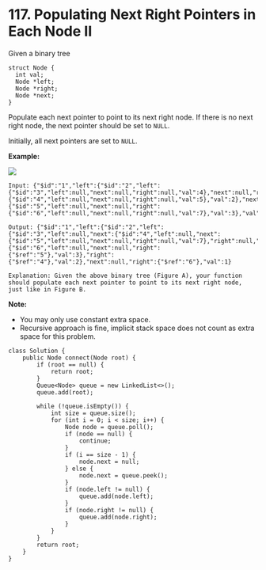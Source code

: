 # 117. Populating Next Right Pointers in Each Node II

Given a binary tree

```text
struct Node {
  int val;
  Node *left;
  Node *right;
  Node *next;
}
```

Populate each next pointer to point to its next right node. If there is no next right node, the next pointer should be set to `NULL`.

Initially, all next pointers are set to `NULL`.

**Example:**

![](https://assets.leetcode.com/uploads/2019/02/15/117_sample.png)

```text
Input: {"$id":"1","left":{"$id":"2","left":{"$id":"3","left":null,"next":null,"right":null,"val":4},"next":null,"right":{"$id":"4","left":null,"next":null,"right":null,"val":5},"val":2},"next":null,"right":{"$id":"5","left":null,"next":null,"right":{"$id":"6","left":null,"next":null,"right":null,"val":7},"val":3},"val":1}

Output: {"$id":"1","left":{"$id":"2","left":{"$id":"3","left":null,"next":{"$id":"4","left":null,"next":{"$id":"5","left":null,"next":null,"right":null,"val":7},"right":null,"val":5},"right":null,"val":4},"next":{"$id":"6","left":null,"next":null,"right":{"$ref":"5"},"val":3},"right":{"$ref":"4"},"val":2},"next":null,"right":{"$ref":"6"},"val":1}

Explanation: Given the above binary tree (Figure A), your function should populate each next pointer to point to its next right node, just like in Figure B.
```

**Note:**

* You may only use constant extra space.
* Recursive approach is fine, implicit stack space does not count as extra space for this problem.

```text
class Solution {
    public Node connect(Node root) {
        if (root == null) {
            return root;
        }
        Queue<Node> queue = new LinkedList<>();
        queue.add(root);
        
        while (!queue.isEmpty()) {
            int size = queue.size();
            for (int i = 0; i < size; i++) {
                Node node = queue.poll();
                if (node == null) {
                    continue;
                }
                if (i == size - 1) {
                    node.next = null;
                } else {
                    node.next = queue.peek();
                }
                if (node.left != null) {
                    queue.add(node.left);
                }
                if (node.right != null) {
                    queue.add(node.right);
                }
            }
        }
        return root; 
    }
}
```



